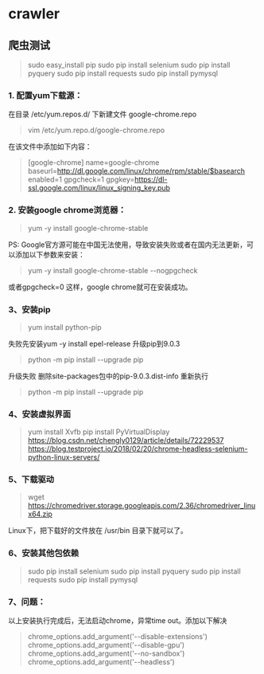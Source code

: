 # crawler

## 爬虫测试

>sudo easy_install pip 
>sudo pip install selenium 
>sudo  pip install pyquery
>sudo pip install requests 
>sudo pip install pymysql  

### 1. 配置yum下载源：

在目录 /etc/yum.repos.d/ 下新建文件 google-chrome.repo
> vim /etc/yum.repo.d/google-chrome.repo
> 
在该文件中添加如下内容：

>[google-chrome] 
>name=google-chrome
>baseurl=http://dl.google.com/linux/chrome/rpm/stable/$basearch 
>enabled=1 
>gpgcheck=1 
>gpgkey=https://dl-ssl.google.com/linux/linux_signing_key.pub

### 2. 安装google chrome浏览器：

> yum -y install google-chrome-stable
> 
PS: Google官方源可能在中国无法使用，导致安装失败或者在国内无法更新，可以添加以下参数来安装：

> yum -y install google-chrome-stable --nogpgcheck
> 
或者gpgcheck=0
这样，google chrome就可在安装成功。

### 3、安装pip
>yum install python-pip
>
失败先安装yum -y install epel-release
升级pip到9.0.3
>python -m pip install --upgrade pip

升级失败
删除site-packages包中的pip-9.0.3.dist-info
重新执行
>python -m pip install --upgrade pip

### 4、安装虚拟界面
>yum install Xvfb
>pip install PyVirtualDisplay
https://blog.csdn.net/chengly0129/article/details/72229537
https://blog.testproject.io/2018/02/20/chrome-headless-selenium-python-linux-servers/

### 5、下载驱动

> wget https://chromedriver.storage.googleapis.com/2.36/chromedriver_linux64.zip 
> 
Linux下，把下载好的文件放在 /usr/bin 目录下就可以了。


### 6、安装其他包依赖
>sudo pip install selenium
>sudo pip install pyquery
>sudo pip install requests 
>sudo pip install pymysql 


### 7、问题：
以上安装执行完成后，无法启动chrome，异常time out。添加以下解决
>chrome_options.add_argument('--disable-extensions')
>chrome_options.add_argument('--disable-gpu')
>chrome_options.add_argument('--no-sandbox')
>chrome_options.add_argument('--headless') 